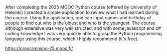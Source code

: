 After completing the 2025 MOOC Python course (offered by University of Helsinki) I created a simple application to review what I had learned during the course. Using the application, one can input names and birthday of people to find out who is the oldest and who is the youngest. The course although extensive was very well structed, and with some javascript and c# coding knowledge I was very quickly able to grasp the Python programming language using this course, which I highly recommend (it's free). 

https://programming-25.mooc.fi/
